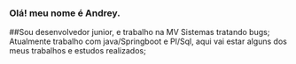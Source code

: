 ### Olá! meu nome é Andrey.
##Sou desenvolvedor junior, e trabalho na MV Sistemas tratando bugs; 
  Atualmente trabalho com java/Springboot e Pl/Sql, aqui vai estar alguns dos meus trabalhos e estudos realizados;
